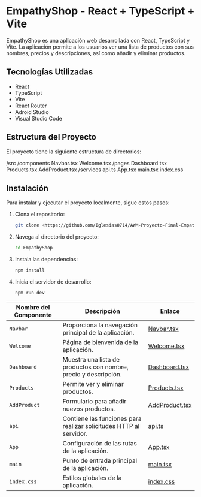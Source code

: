 # EmpathyShop - React + TypeScript + Vite

EmpathyShop es una aplicación web desarrollada con React, TypeScript y Vite. La aplicación permite a los usuarios ver una lista de productos con sus nombres, precios y descripciones, así como añadir y eliminar productos. 

## Tecnologías Utilizadas

- React
- TypeScript
- Vite
- React Router
- Adroid Studio
- Visual Studio Code

## Estructura del Proyecto

El proyecto tiene la siguiente estructura de directorios:

/src
/components
Navbar.tsx
Welcome.tsx
/pages
Dashboard.tsx
Products.tsx
AddProduct.tsx
/services
api.ts
App.tsx
main.tsx
index.css

## Instalación

Para instalar y ejecutar el proyecto localmente, sigue estos pasos:

1. Clona el repositorio:
   ```bash
   git clone <https://github.com/Iglesias0714/AWM-Proyecto-Final-EmpathyShop>
2. Navega al directorio del proyecto:
   ```bash
   cd EmpathyShop
3. Instala las dependencias:
   ```bash
   npm install
4. Inicia el servidor de desarrollo:
   ```bash
   npm run dev

| Nombre del Componente | Descripción | Enlace |
|-----------------------|-------------|--------|
| `Navbar`              | Proporciona la navegación principal de la aplicación. | [Navbar.tsx](src/components/Navbar.tsx) |
| `Welcome`             | Página de bienvenida de la aplicación. | [Welcome.tsx](src/components/Welcome.tsx) |
| `Dashboard`           | Muestra una lista de productos con nombre, precio y descripción. | [Dashboard.tsx](src/pages/Dashboard.tsx) |
| `Products`            | Permite ver y eliminar productos. | [Products.tsx](src/pages/Products.tsx) |
| `AddProduct`          | Formulario para añadir nuevos productos. | [AddProduct.tsx](src/pages/AddProduct.tsx) |
| `api`                 | Contiene las funciones para realizar solicitudes HTTP al servidor. | [api.ts](src/services/api.ts) |
| `App`                 | Configuración de las rutas de la aplicación. | [App.tsx](src/App.tsx) |
| `main`                | Punto de entrada principal de la aplicación. | [main.tsx](src/main.tsx) |
| `index.css`           | Estilos globales de la aplicación. | [index.css](src/index.css) |


